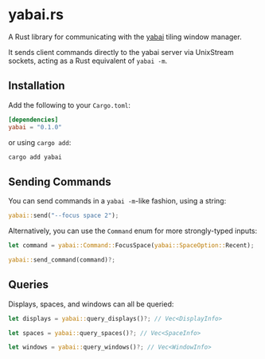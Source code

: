 # yabai.rs

A Rust library for communicating with the [yabai](https://github.com/koekeishiya/yabai) tiling window manager.

It sends client commands directly to the yabai server via UnixStream sockets, acting as a Rust equivalent of `yabai -m`.

## Installation

Add the following to your `Cargo.toml`:

```toml
[dependencies]
yabai = "0.1.0"
```

or using `cargo add`:

```sh
cargo add yabai
```

## Sending Commands

You can send commands in a `yabai -m`-like fashion, using a string:

```rust
yabai::send("--focus space 2");
```

Alternatively, you can use the `Command` enum for more strongly-typed inputs:

```rust
let command = yabai::Command::FocusSpace(yabai::SpaceOption::Recent);

yabai::send_command(command)?;
```

## Queries

Displays, spaces, and windows can all be queried:

```rust
let displays = yabai::query_displays()?; // Vec<DisplayInfo>

let spaces = yabai::query_spaces()?; // Vec<SpaceInfo>

let windows = yabai::query_windows()?; // Vec<WindowInfo>
```
